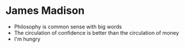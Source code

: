 James Madison
==================

* Philosophy is common sense with big words 
* The circulation of confidence is better than the circulation of money 
* I'm hungry 
